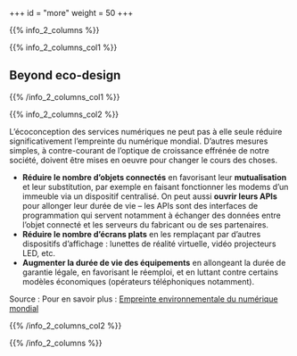 +++
id = "more"
weight = 50
+++

{{% info_2_columns %}}

{{% info_2_columns_col1 %}}

## Beyond eco-design

{{% /info_2_columns_col1 %}}

{{% info_2_columns_col2 %}}

L’éco&shy;conception des services numériques ne peut pas à elle seule réduire significativement l’empreinte du numérique
mondial. D’autres mesures simples, à contre-courant de l’optique de croissance effrénée de notre société, doivent être
mises en oeuvre pour changer le cours des choses.

- **Réduire le nombre d’objets connectés** en favorisant leur **mutualisation** et leur substitution, par exemple en
  faisant fonctionner les modems d’un immeuble via un dispositif centralisé. On peut aussi **ouvrir leurs APIs** pour
  allonger leur durée de vie – les APIs sont des interfaces de programmation qui servent notamment à échanger des
  données entre l’objet connecté et les serveurs du fabricant ou de ses partenaires.
- **Réduire le nombre d’écrans plats** en les remplaçant par d’autres dispositifs d’affichage : lunettes de réalité
  virtuelle, vidéo projecteurs LED, etc.
- **Augmenter la durée de vie des équipements** en allongeant la durée de garantie légale, en favorisant le réemploi, et
  en luttant contre certains modèles économiques (opérateurs téléphoniques notamment).

Source : Pour en savoir plus :
[Empreinte environnementale du numérique mondial](https://www.greenit.fr/etude-empreinte-environnementale-du-numerique-mondial/)

{{% /info_2_columns_col2 %}}

{{% /info_2_columns %}}
